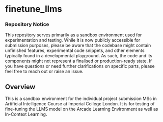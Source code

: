 # finetune_llms

### Repository Notice

This repository serves primarily as a sandbox environment used for experimentation and testing. While it is now publicly accessible for submission purposes, please be aware that the codebase might contain unfinished features, experimental code snippets, and other elements typically found in a developmental playground. As such, the code and its components might not represent a finalised or production-ready state. If you have questions or need further clarifications on specific parts, please feel free to reach out or raise an issue.

## Overview

This is a sandbox environment for the individual project submission MSc in Artificial Intelligence Course at Imperial College London. It is for testing of fine-tuning the LLMS model on the Arcade Learning Environment as well as In-Context Learning.